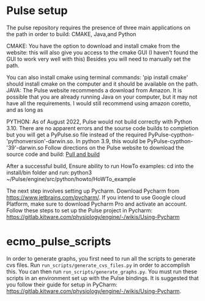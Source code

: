 # Pulse setup

The pulse repository requires the presence of three main applications on the path in order to build: CMAKE, Java,and Python

CMAKE: You have the option to download and install cmake from the website: this will also give you access to the cmake GUI (I haven't found the GUI to work very well with this) Besides you will need to manually set the path.

You can also install cmake using terminal commands: 'pip install cmake' should install cmake on the computer and it should be available on the path.
JAVA: The Pulse website recommends a download from Amazon. It is possible that you are already running Java on your computer, but it may not have all the requirements. I would still recommend using amazon coretto, and as long as

PYTHON: As of August 2022, Pulse would not build correctly with Python 3.10. There are no apparent errors and the sourse code builds to completion but you will get a PyPulse.so file instead of the required PyPulse-cypthon-'pythonversion'-darwin.so. In python 3.9, this would be PyPulse-cypthon-'39'-darwin.so
Follow directions on the Pulse website to download the source code and build: [Pull and build]([https://gitlab.kitware.com/physiology/engine#building])

After a successful build, Ensure ability to run HowTo examples: cd into the install/bin folder and run: python3 ~/Pulse/engine/src/python/howto/HoWTo_example

The next step involves setting up Pycharm. Download Pycharm from https://www.jetbrains.com/pycharm/. If you intend to use Google cloud Platform, make sure to download Pycharm Pro and activate an account.
Follow these steps to set up the Pulse project in Pycharm: https://gitlab.kitware.com/physiology/engine/-/wikis/Using-Pycharm


# ecmo_pulse_scripts

In order to generate graphs, you first need to run all the scripts to generate cvs files. Run `run_scripts/generate_cvs_files.py`
in order to accomplish this. You can then run `run_scripts/generate_graphs.py`. You must run these scripts in an environment set up with the Pulse bindings. It is suggested that you follow their guide for setup in PyCharm: https://gitlab.kitware.com/physiology/engine/-/wikis/Using-Pycharm. 


